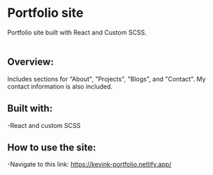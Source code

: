 # Portfolio site

Portfolio site built with React and Custom SCSS.<br><br>

###

###

## Overview:

Includes sections for "About", "Projects", "Blogs", and "Contact". My contact information is also included.

## Built with:

-React and custom SCSS

## How to use the site:

-Navigate to this link: https://kevink-portfolio.netlify.app/
